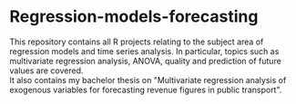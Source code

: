 # Regression-models-forecasting
This repository contains all R projects relating to the subject area of regression models and time series analysis. In particular, topics such as multivariate regression analysis, ANOVA, quality and prediction of future values are covered.  
It also contains my bachelor thesis on "Multivariate regression analysis of exogenous variables for forecasting
revenue figures in public transport".
